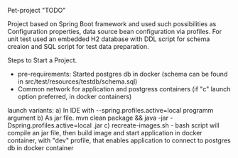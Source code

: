 Pet-project "TODO"

Project based on Spring Boot framework and used such possibilities as Configuration properties, data source bean configuration via profiles.
For unit test used an embedded H2 database with DDL script for schema creaion and SQL script for test data preparation.

Steps to Start a Project.
- pre-requirements: Started postgres db in docker (schema can be found in src/test/resources/testdb/schema.sql)
- Common network for application and postgress containers (if "c" launch option preferred, in docker containers)

launch variants:
a) In IDE with --spring.profiles.active=local programm argument
b) As jar file. mvn clean package && java -jar -Dspring.profiles.active=local <your jar-file name>.jar
c) recreate-images.sh - bash script will compile an jar file, then build image and start application in docker container, with "dev" profile, that enables application to connect to postgres db in docker container
